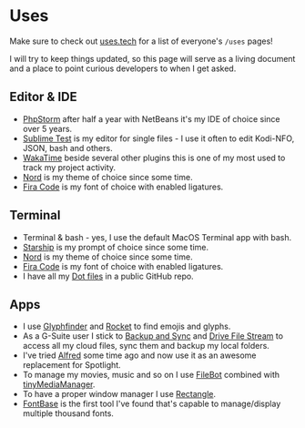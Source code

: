 # Uses

Make sure to check out [uses.tech](https://uses.tech) for a list of everyone's `/uses` pages!

I will try to keep things updated, so this page will serve as a living document and a place to point curious developers to when I get asked.

## Editor & IDE

- [PhpStorm](https://www.jetbrains.com/phpstorm) after half a year with NetBeans it's my IDE of choice since over 5 years.
- [Sublime Test](https://www.sublimetext.com/) is my editor for single files - I use it often to edit Kodi-NFO, JSON, bash and others.
- [WakaTime](https://wakatime.com/) beside several other plugins this is one of my most used to track my project activity.
- [Nord](https://www.nordtheme.com/) is my theme of choice since some time.
- [Fira Code](https://github.com/tonsky/FiraCode) is my font of choice with enabled ligatures.

## Terminal

- Terminal & bash - yes, I use the default MacOS Terminal app with bash.
- [Starship](https://starship.rs/) is my prompt of choice since some time.
- [Nord](https://www.nordtheme.com/) is my theme of choice since some time.
- [Fira Code](https://github.com/tonsky/FiraCode) is my font of choice with enabled ligatures.
- I have all my [Dot files](https://github.com/Gummibeer/dotfiles) in a public GitHub repo.

## Apps

- I use [Glyphfinder](https://www.glyphfinder.com/) and [Rocket](http://matthewpalmer.net/rocket/) to find emojis and glyphs.
- As a G-Suite user I stick to [Backup and Sync](https://www.google.com/intl/en_ALL/drive/download/backup-and-sync/) and [Drive File Stream](https://support.google.com/a/answer/7491144) to access all my cloud files, sync them and backup my local folders.
- I've tried [Alfred](https://www.alfredapp.com/) some time ago and now use it as an awesome replacement for Spotlight.
- To manage my movies, music and so on I use [FileBot](https://www.filebot.net/) combined with [tinyMediaManager](https://www.tinymediamanager.org/).
- To have a proper window manager I use [Rectangle](https://rectangleapp.com/).
- [FontBase](https://fontba.se/) is the first tool I've found that's capable to manage/display multiple thousand fonts.
